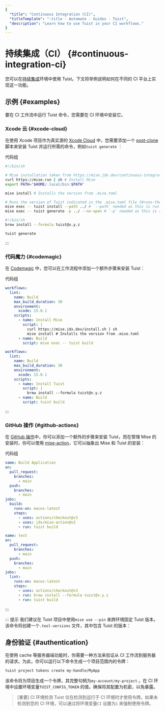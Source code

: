 ```yaml
---
{
  "title": "Continuous Integration (CI)",
  "titleTemplate": ":title · Automate · Guides · Tuist",
  "description": "Learn how to use Tuist in your CI workflows."
}
---
```

# 持续集成（CI） {#continuous-integration-ci}

您可以在[持续集成](https://en.wikipedia.org/wiki/Continuous_integration)环境中使用
Tuist。下文将举例说明如何在不同的 CI 平台上实现这一功能。

## 示例 {#examples}

要在 CI 工作流中运行 Tuist 命令，您需要在 CI 环境中安装它。

### Xcode 云 {#xcode-cloud}

在使用 Xcode 项目作为真实源的 [Xcode Cloud](https://developer.apple.com/xcode-cloud/)
中，您需要添加一个
[post-clone](https://developer.apple.com/documentation/xcode/writing-custom-build-scripts#Create-a-custom-build-script)
脚本来安装 Tuist 并运行所需的命令，例如`tuist generate` ：

代码组

```bash [Mise]
#!/bin/sh

# Mise installation taken from https://mise.jdx.dev/continuous-integration.html#xcode-cloud
curl https://mise.run | sh # Install Mise
export PATH="$HOME/.local/bin:$PATH"

mise install # Installs the version from .mise.toml

# Runs the version of Tuist indicated in the .mise.toml file {#runs-the-version-of-tuist-indicated-in-the-misetoml-file}
mise exec -- tuist install --path ../ # `--path` needed as this is run from within the `ci_scripts` directory
mise exec -- tuist generate -p ../ --no-open # `-p` needed as this is run from within the `ci_scripts` directory
```
```bash [Homebrew]
#!/bin/sh
brew install --formula tuist@x.y.z

tuist generate
```
:::
### 代码魔力 {#codemagic}

在 [Codemagic](https://codemagic.io) 中，您可以在工作流程中添加一个额外步骤来安装 Tuist：

代码组
```yaml [Mise]
workflows:
  lint:
    name: Build
    max_build_duration: 30
    environment:
      xcode: 15.0.1
    scripts:
      - name: Install Mise
        script: |
          curl https://mise.jdx.dev/install.sh | sh
          mise install # Installs the version from .mise.toml
      - name: Build
        script: mise exec -- tuist build
```
```yaml [Homebrew]
workflows:
  lint:
    name: Build
    max_build_duration: 30
    environment:
      xcode: 15.0.1
    scripts:
      - name: Install Tuist
        script: |
          brew install --formula tuist@x.y.z
      - name: Build
        script: tuist build
```
:::

### GitHub 操作 {#github-actions}

在 [GitHub 操作](https://docs.github.com/en/actions)中，你可以添加一个额外的步骤来安装 Tuist，而在管理
Mise 的安装时，你可以使用 [mise-action](https://github.com/jdx/mise-action)，它可以抽象出 Mise 和
Tuist 的安装：

代码组
```yaml [Mise]
name: Build Application
on:
  pull_request:
    branches:
      - main
  push:
    branches:
      - main
jobs:
  build:
    runs-on: macos-latest
    steps:
      - uses: actions/checkout@v3
      - uses: jdx/mise-action@v2
      - run: tuist build
```
```yaml [Homebrew]
name: test
on:
  pull_request:
    branches:
      - main
  push:
    branches:
      - main
jobs:
  lint:
    runs-on: macos-latest
    steps:
      - uses: actions/checkout@v3
      - run: brew install --formula tuist@x.y.z
      - run: tuist build
```
:::

::: 提示 我们建议在 Tuist 项目中使用`mise use --pin` 来跨环境固定 Tuist
版本。该命令将创建一个`.tool-versions` 文件，其中包含 Tuist 的版本：

## 身份验证 {#authentication}

在使用 <LocalizedLink href="/guides/features/cache">cache</LocalizedLink>
等服务器端功能时，你需要一种方法来验证从 CI 工作流到服务器的请求。为此，你可以运行以下命令生成一个项目范围内的令牌：

```bash
tuist project tokens create my-handle/MyApp
```

该命令将为项目生成一个令牌，其完整句柄为`my-account/my-project` 。在 CI 环境中设置环境变量`TUIST_CONFIG_TOKEN`
的值，确保将其配置为机密，以免暴露。

> [重要] CI 环境检测 Tuist 仅在检测到运行于 CI 环境时才使用令牌。如果未检测到您的 CI 环境，可以通过将环境变量`CI` 设置为`1`
> 来强制使用令牌。
